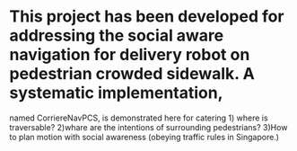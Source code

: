 # This project has been developed for addressing the social aware navigation for delivery robot on pedestrian crowded sidewalk. A systematic implementation,
named CorriereNavPCS, is demonstrated here for catering 1) where is traversable? 2)whare are the intentions of surrounding pedestrians? 3)How to plan motion
with social awareness (obeying traffic rules in Singapore.)
